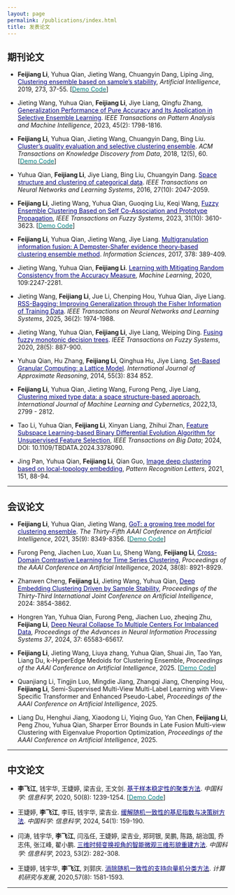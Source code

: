 ```yaml
---
layout: page
permalink: /publications/index.html
title: 发表论文
---
```



## 期刊论文
- **Feijiang Li**, Yuhua Qian, Jieting Wang, Chuangyin Dang, Liping Jing, [<font color=navy>Clustering ensemble based on sample’s stability</font>](https://www.sciencedirect.com/science/article/pii/S0004370218301553), *Artificial Intelligence*, 2019, 273, 37-55. [[<font color=teal>Demo Code</font>](https://github.com/FeijiangLi/Clustering-ensemble-based-on-sample-stability)]

- Jieting Wang, Yuhua Qian, **Feijiang Li**, Jiye Liang, Qingfu Zhang, [<font color=navy>Generalization Performance of Pure Accuracy and Its Application in Selective Ensemble Learning</font>](https://ieeexplore.ieee.org/document/9765714). *IEEE Transactions on Pattern Analysis and Machine Intelligence*, 2023, 45(2): 1798-1816. 

- **Feijiang Li**, Yuhua Qian, Jieting Wang, Chuangyin Dang, Bing Liu. [<font color=navy>Cluster’s quality evaluation and selective clustering ensemble</font>](https://dl.acm.org/doi/10.1145/3211872). *ACM Transactions on Knowledge Discovery from Data*, 2018, 12(5), 60. [[<font color=teal>Demo Code</font>](https://github.com/FeijiangLi/source-code-Cluster-quality-evaluation-and-selective-clustering-ensemble-ACM-TKDD-18-)]

- Yuhua Qian, **Feijiang Li**, Jiye Liang, Bing Liu, Chuangyin Dang. [<font color=navy>Space structure and clustering of categorical data</font>](https://ieeexplore.ieee.org/document/7287764). *IEEE Transactions on Neural Networks and Learning Systems*, 2016, 27(10): 2047-2059.

- **Feijiang Li**, Jieting Wang, Yuhua Qian, Guoqing Liu, Keqi Wang, [<font color=navy>Fuzzy Ensemble Clustering Based on Self Co-Association and Prototype Propagation</font>](https://ieeexplore.ieee.org/document/10083257), *IEEE Transactions on Fuzzy Systems*, 2023, 31(10): 3610-3623. [[<font color=teal>Demo Code</font>](https://github.com/FeijiangLi/Fuzzy-Ensemble-Clustering-Based-on-Self-Co-Association-and-Prototype-Propagation)]

- **Feijiang Li**, Yuhua Qian, Jieting Wang, Jiye Liang. [<font color=navy>Multigranulation information fusion: A Dempster-Shafer evidence theory-based clustering ensemble method</font>](https://www.sciencedirect.com/science/article/abs/pii/S0020025516311562?via%3Dihub). *Information Sciences*, 2017, 378: 389-409. 

- Jieting Wang, Yuhua Qian, **Feijiang Li**. [<font color=navy>Learning with Mitigating Random Consistency from the Accuracy Measure</font>](https://link.springer.com/article/10.1007/s10994-020-05914-3), *Machine Learning*, 2020, 109:2247-2281.

- Jieting Wang, **Feijiang Li**, Jue Li, Chenping Hou, Yuhua Qian, Jiye Liang. [<font color=navy>RSS-Bagging: Improving Generalization through the Fisher Information of Training Data</font>](https://ieeexplore.ieee.org/document/10130442). *IEEE Transactions on Neural Networks and Learning Systems*, 2025, 36(2): 1974-1988.

- Jieting Wang, Yuhua Qian, **Feijiang Li**, Jiye Liang, Weiping Ding. [<font color=navy>Fusing fuzzy monotonic decision trees</font>](https://ieeexplore.ieee.org/document/8911550). *IEEE Transactions on Fuzzy Systems*, 2020, 28(5): 887-900. 

- Yuhua Qian, Hu Zhang, **Feijiang Li**, Qinghua Hu, Jiye Liang. [<font color=navy>Set-Based Granular Computing: a Lattice Model</font>](https://www.sciencedirect.com/science/article/pii/S0888613X13002430?via%3Dihub). *International Journal of Approximate Reasoning*, 2014, 55(3): 834 852.

- **Feijiang Li**, Yuhua Qian, Jieting Wang, Furong Peng, Jiye Liang, [<font color=navy>Clustering mixed type data: a space structure-based approac</font>h](https://link.springer.com/article/10.1007/s13042-022-01602-x), *International Journal of Machine Learning and Cybernetics*, 2022,13, 2799 - 2812.

- Tao Li, Yuhua Qian, **Feijiang Li**, Xinyan Liang, Zhihui Zhan, [<font color=navy>Feature Subspace Learning-based Binary Differential Evolution Algorithm for Unsupervised Feature Selection</font>](https://ieeexplore.ieee.org/document/10473134), *IEEE Transactions on Big Data*; 2024, DOI: 10.1109/TBDATA.2024.3378090.

- Jing Pan, Yuhua Qian, **Feijiang Li**, Qian Guo, [<font color=navy>Image deep clustering based on local-topology embedding</font>](https://www.sciencedirect.com/science/article/abs/pii/S0167865521002816), *Pattern Recognition Letters*, 2021, 151, 88-94.

---

## 会议论文
- **Feijiang Li**, Yuhua Qian, Jieting Wang, [<font color=navy>GoT: a growing tree model for clustering ensemble</font>](https://ojs.aaai.org/index.php/AAAI/article/view/17015). *The Thirty-Fifth AAAI Conference on Artificial Intelligence*, 2021, 35(9): 8349-8356. [[<font color=teal>Demo Code</font>](https://github.com/FeijiangLi/Code-GoT-a-growing-tree-model-for-clustering-ensemble-AAAI-21-)]

- Furong Peng, Jiachen Luo, Xuan Lu, Sheng Wang, **Feijiang Li**, [<font color=navy>Cross-Domain Contrastive Learning for Time Series Clustering</font>](https://ojs.aaai.org/index.php/AAAI/article/view/28740), *Proceedings of the AAAI Conference on Artificial Intelligence*, 2024, 38(8): 8921-8929.

- Zhanwen Cheng, **Feijiang Li**, Jieting Wang, Yuhua Qian, [<font color=navy>Deep Embedding Clustering Driven by Sample Stability</font>](https://www.ijcai.org/proceedings/2024/426), *Proceedings of the Thirty-Third International Joint Conference on Artificial Intelligence*, 2024: 3854-3862.

- Hongren Yan, Yuhua Qian, Furong Peng, Jiachen Luo, zheqing Zhu, **Feijiang Li**, [<font color=navy>Deep Neural Collapse To Multiple Centers For Imbalanced Data</font>](https://proceedings.neurips.cc//paper_files/paper/2024/hash/78a2ed8e7da1829d64fb3561adbd706b-Abstract-Conference.html), *Proceedings of the Advances in Neural Information Processing Systems 37*, 2024, 37: 65583-65617.

- **Feijiang Li**, Jieting Wang, Liuya zhang, Yuhua Qian, Shuai Jin, Tao Yan, Liang Du, k-HyperEdge Medoids for Clustering Ensemble, *Proceedings of the AAAI Conference on Artificial Intelligence*, 2025. [[<font color=teal>Demo Code</font>](https://github.com/FeijiangLi/Code-k-HyperEdge-Medoids-for-Clustering-Ensemble-AAAI)]

- Quanjiang Li, Tingjin Luo, Mingdie Jiang, Zhangqi Jiang, Chenping Hou, **Feijiang Li**, Semi-Supervised Multi-View Multi-Label Learning with View-Specific Transformer and Enhanced Pseudo-Label, *Proceedings of the AAAI Conference on Artificial Intelligence*, 2025.

- Liang Du, Henghui Jiang, Xiaodong Li, Yiqing Guo, Yan Chen, **Feijiang Li**, Peng Zhou, Yuhua Qian, Sharper Error Bounds in Late Fusion Multi-view Clustering with Eigenvalue Proportion Optimization, *Proceedings of the AAAI Conference on Artificial Intelligence*, 2025.
---

## 中文论文
- **李飞江**, 钱宇华, 王婕婷, 梁吉业, 王文剑. [<font color=navy>基于样本稳定性的聚类方法</font>](https://www.sciengine.com/SSI/doi/10.1360/SSI-2019-0110). *中国科学: 信息科学*, 2020, 50(8): 1239-1254. [[<font color=teal>Demo Code</font>](https://github.com/FeijiangLi/Clustering-method-based-on-sample-stability)]

- 王婕婷, **李飞江**, 李珏, 钱宇华, 梁吉业. [<font color=navy>缓解随机一致性的基尼指数与决策树方法</font>](https://www.sciengine.com/SSI/doi/10.1360/SSI-2022-0337). *中国科学: 信息科学*, 2024, 54(1): 159-190.

- 闫涛, 钱宇华, **李飞江**, 闫泓任, 王婕婷, 梁吉业, 郑珂银, 吴鹏, 陈路, 胡治国, 乔志伟, 张江峰, 翟小鹏. [<font color=navy>三维时频变换视角的智能微观三维形貌重建方法</font>](https://www.sciengine.com/SSI/doi/10.1360/SSI-2021-0386). *中国科学: 信息科学*, 2023, 53(2): 282-308.

- 王婕婷, 钱宇华, **李飞江**, 刘郭庆. [<font color=navy>消除随机一致性的支持向量机分类方法</font>](https://crad.ict.ac.cn/article/doi/10.7544/issn1000-1239.2020.20200127). *计算机研究与发展*, 2020,57(8): 1581-1593.

---
